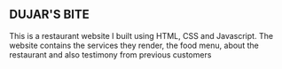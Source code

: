 ## DUJAR'S BITE
This is a restaurant website I built using HTML, CSS and Javascript. 
The website contains the services they render, the food menu, about the restaurant and also testimony from previous customers
